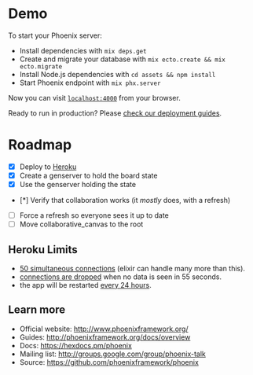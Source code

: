 # Demo

To start your Phoenix server:

  * Install dependencies with `mix deps.get`
  * Create and migrate your database with `mix ecto.create && mix ecto.migrate`
  * Install Node.js dependencies with `cd assets && npm install`
  * Start Phoenix endpoint with `mix phx.server`

Now you can visit [`localhost:4000`](http://localhost:4000) from your browser.

Ready to run in production? Please [check our deployment guides](http://www.phoenixframework.org/docs/deployment).

# Roadmap
* [x] Deploy to [Heroku](https://stormy-earth-96381.herokuapp.com/)
* [x] Create a genserver to hold the board state
* [x] Use the genserver holding the state
* [*] Verify that collaboration works (it _mostly_ does, with a refresh)
* [ ] Force a refresh so everyone sees it up to date
* [ ] Move collaborative_canvas to the root

## Heroku Limits
* [50 simultaneous connections](https://devcenter.heroku.com/articles/http-routing#request-concurrency)
 (elixir can handle many more than this).
* [connections are dropped](https://devcenter.heroku.com/articles/limits#http-timeouts)
 when no data is seen in 55 seconds.
* the app will be restarted
 [every 24 hours](https://devcenter.heroku.com/articles/limits#detached-one-off-dyno-timeout).

## Learn more

  * Official website: http://www.phoenixframework.org/
  * Guides: http://phoenixframework.org/docs/overview
  * Docs: https://hexdocs.pm/phoenix
  * Mailing list: http://groups.google.com/group/phoenix-talk
  * Source: https://github.com/phoenixframework/phoenix
